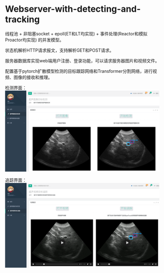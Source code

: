 # Webserver-with-detecting-and-tracking

线程池 + 非阻塞socket + epoll(ET和LT均实现) + 事件处理(Reactor和模拟Proactor均实现) 的并发模型。

状态机解析HTTP请求报文，支持解析GET和POST请求。

服务器数据库实现web端用户注册、登录功能，可以请求服务器图片和视频文件。

配置基于pytorch扩散模型检测的目标跟踪网络和Transformer分割网络，进行视频、图像的接收和推理。

检测界面：
![image](https://github.com/ccjcv/Webserver-with-detecting-and-tracking/blob/main/Screenshot%202023-04-24%20at%2021-43-10%20%E5%8C%BB%E5%AD%A6%E8%B6%85%E5%A3%B0%E5%BD%B1%E5%83%8F%E5%A4%84%E7%90%86.png)

追踪界面：
![image](https://github.com/ccjcv/Webserver-with-detecting-and-tracking/blob/main/Screenshot%202023-04-24%20at%2021-48-17%20%E5%8C%BB%E5%AD%A6%E8%B6%85%E5%A3%B0%E5%BD%B1%E5%83%8F%E5%A4%84%E7%90%86.png)

